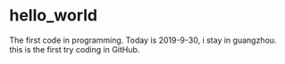 # hello_world
The first code in programming.
Today is 2019-9-30, i stay in guangzhou. this is the first try coding in GitHub.
